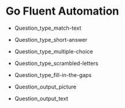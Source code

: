 # Go Fluent Automation

- Question_type_match-text
- Question_type_short-answer
- Question_type_multiple-choice
- Question_type_scrambled-letters 
- Question_type_fill-in-the-gaps

- Question_output_picture 
- Question_output_text 